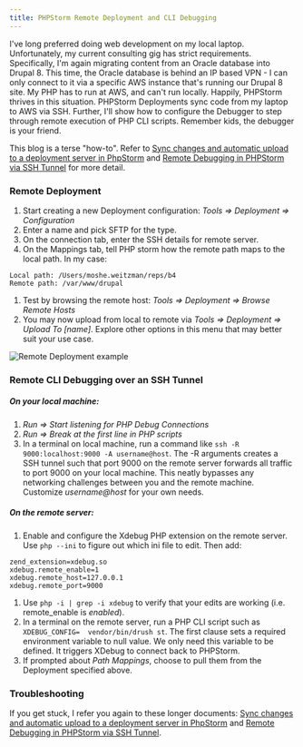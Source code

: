```yaml
---
title: PHPStorm Remote Deployment and CLI Debugging
---
```

I've long preferred doing web development on my local laptop. Unfortunately, my current consulting gig has strict requirements. Specifically, I'm again migrating content from an Oracle database into Drupal 8. This time, the Oracle database is behind an IP based VPN - I can only connect to it via a specific AWS instance that's running our Drupal 8 site. My PHP has to run at AWS, and can't run locally. Happily, PHPStorm thrives in this situation. PHPStorm Deployments sync code from my laptop to AWS via SSH. Further, I'll show how to configure the Debugger to step through remote execution of PHP CLI scripts. Remember kids, the debugger is your friend.


This blog is a terse "how-to". Refer to [Sync changes and automatic upload to a deployment server in PhpStorm](https://confluence.jetbrains.com/display/PhpStorm/Sync+changes+and+automatic+upload+to+a+deployment+server+in+PhpStorm) and [Remote Debugging in PHPStorm via SSH Tunnel](https://confluence.jetbrains.com/display/PhpStorm/Remote+debugging+in+PhpStorm+via+SSH+tunnel) for more detail.

### Remote Deployment

1. Start creating a new Deployment configuration: _Tools => Deployment => Configuration_
1. Enter a name and pick SFTP for the type.
1. On the connection tab, enter the SSH details for remote server.
1. On the Mappings tab, tell PHP storm how the remote path maps to the local path. In my case:
 ```
Local path: /Users/moshe.weitzman/reps/b4
Remote path: /var/www/drupal
```
1. Test by browsing the remote host: _Tools => Deployment => Browse Remote Hosts_
1. You may now upload from local to remote via _Tools => Deployment => Upload To [name]_. Explore other options in this menu that may better suit your use case.

![Remote Deployment example](https://confluence.jetbrains.com/download/attachments/53332386/synchronize-changes-diff.png?version=2&modificationDate=1393423399000&api=v2)

### Remote CLI Debugging over an SSH Tunnel

##### On your local machine:

1. _Run => Start listening for PHP Debug Connections_
1. _Run => Break at the first line in PHP scripts_
1. In a terminal on local machine, run a command like `ssh -R 9000:localhost:9000 -A username@host`. The -R arguments creates a SSH tunnel such that port 9000 on the remote server forwards all traffic to port 9000 on your local machine. This neatly bypasses any networking challenges between you and the remote machine. Customize _username@host_ for your own needs.

##### On the remote server:

1. Enable and configure the Xdebug PHP extension on the remote server. Use `php --ini` to figure out which ini file to edit. Then add:
```
zend_extension=xdebug.so
xdebug.remote_enable=1
xdebug.remote_host=127.0.0.1
xdebug.remote_port=9000
```
1. Use `php -i | grep -i xdebug` to verify that your edits are working (i.e. remote_enable is _enabled_).
1. In a terminal on the remote server, run a PHP CLI script such as `XDEBUG_CONFIG=  vendor/bin/drush st`. The first clause sets a required environment variable to null value. We only need this variable to be defined. It triggers XDebug to connect back to PHPStorm.
1. If prompted about _Path Mappings_, choose to pull them from the Deployment specified above. 

### Troubleshooting

If you get stuck, I refer you again to these longer documents:  [Sync changes and automatic upload to a deployment server in PhpStorm](https://confluence.jetbrains.com/display/PhpStorm/Sync+changes+and+automatic+upload+to+a+deployment+server+in+PhpStorm) and [Remote Debugging in PHPStorm via SSH Tunnel](https://confluence.jetbrains.com/display/PhpStorm/Remote+debugging+in+PhpStorm+via+SSH+tunnel).